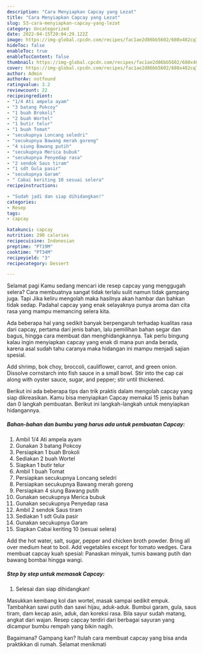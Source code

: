 ```yaml
---
description: "Cara Menyiapkan Capcay yang Lezat"
title: "Cara Menyiapkan Capcay yang Lezat"
slug: 53-cara-menyiapkan-capcay-yang-lezat
category: Uncategorized
date: 2022-04-15T20:04:29.122Z
image: https://img-global.cpcdn.com/recipes/fac1ae2d86bb5602/680x482cq70/capcay-foto-resep-utama.jpg
hideToc: false
enableToc: true
enableTocContent: false
thumbnail: https://img-global.cpcdn.com/recipes/fac1ae2d86bb5602/680x482cq70/capcay-foto-resep-utama.jpg
cover: https://img-global.cpcdn.com/recipes/fac1ae2d86bb5602/680x482cq70/capcay-foto-resep-utama.jpg
author: Admin
authorAv: notfound
ratingvalue: 3.2
reviewcount: 22
recipeingredient:
- "1/4 Ati ampela ayam"
- "3 batang Pokcoy"
- "1 buah Brokoli"
- "2 buah Wortel"
- "1 butir telur"
- "1 buah Tomat"
- "secukupnya Loncang seledri"
- "secukupnya Bawang merah goreng"
- "4 siung Bawang putih"
- "secukupnya Merica bubuk"
- "secukupnya Penyedap rasa"
- "2 sendok Saus tiram"
- "1 sdt Gula pasir"
- "secukupnya Garam"
- " Cabai keriting 10 sesuai selera"
recipeinstructions:

- "Sudah jadi dan siap dihidangkan!"
categories:
- Resep
tags:
- capcay

katakunci: capcay 
nutrition: 290 calories
recipecuisine: Indonesian
preptime: "PT19M"
cooktime: "PT34M"
recipeyield: "3"
recipecategory: Dessert

---
```



Selamat pagi Kamu sedang mencari ide resep capcay yang menggugah selera? Cara membuatnya sangat tidak terlalu sulit namun tidak gampang juga. Tapi Jika keliru mengolah maka hasilnya akan hambar dan bahkan tidak sedap. Padahal capcay yang enak selayaknya punya aroma dan cita rasa yang mampu memancing selera kita.


Ada beberapa hal yang sedikit banyak berpengaruh terhadap kualitas rasa dari capcay, pertama dari jenis bahan, lalu pemilihan bahan segar dan bagus, hingga cara membuat dan menghidangkannya. Tak perlu bingung kalau ingin menyiapkan capcay yang enak di mana pun anda berada, karena asal sudah tahu caranya maka hidangan ini mampu menjadi sajian spesial.

Add shrimp, bok choy, broccoli, cauliflower, carrot, and green onion. Dissolve cornstarch into fish sauce in a small bowl. Stir into the cap cai along with oyster sauce, sugar, and pepper; stir until thickened.


Berikut ini ada beberapa tips dan trik praktis dalam mengolah capcay yang siap dikreasikan. Kamu bisa menyiapkan Capcay memakai 15 jenis bahan dan 0 langkah pembuatan. Berikut ini langkah-langkah untuk menyiapkan hidangannya.

<!--inarticleads1-->

##### Bahan-bahan dan bumbu yang harus ada untuk pembuatan Capcay:

1. Ambil 1/4 Ati ampela ayam
1. Gunakan 3 batang Pokcoy
1. Persiapkan 1 buah Brokoli
1. Sediakan 2 buah Wortel
1. Siapkan 1 butir telur
1. Ambil 1 buah Tomat
1. Persiapkan secukupnya Loncang seledri
1. Persiapkan secukupnya Bawang merah goreng
1. Persiapkan 4 siung Bawang putih
1. Gunakan secukupnya Merica bubuk
1. Gunakan secukupnya Penyedap rasa
1. Ambil 2 sendok Saus tiram
1. Sediakan 1 sdt Gula pasir
1. Gunakan secukupnya Garam
1. Siapkan  Cabai keriting 10 (sesuai selera)


Add the hot water, salt, sugar, pepper and chicken broth powder. Bring all over medium heat to boil. Add vegetables except for tomato wedges. Cara membuat capcay kuah spesial: Panaskan minyak, tumis bawang putih dan bawang bombai hingga wangi. 

<!--inarticleads2-->

##### Step by step untuk memasak Capcay:


1. Selesai dan siap dihidangkan!

Masukkan kembang kol dan wortel, masak sampai sedikit empuk. Tambahkan sawi putih dan sawi hijau, aduk-aduk. Bumbui garam, gula, saus tiram, dam kecap asin, aduk, dan koreksi rasa. Bila sayur sudah matang, angkat dari wajan. Resep capcay terdiri dari berbagai sayuran yang dicampur bumbu rempah yang bikin nagih. 

Bagaimana? Gampang kan? Itulah cara membuat capcay yang bisa anda praktikkan di rumah. Selamat menikmati
